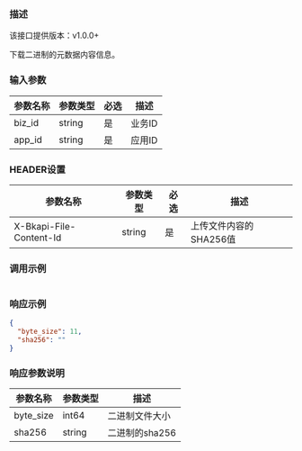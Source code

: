 ### 描述
该接口提供版本：v1.0.0+


下载二进制的元数据内容信息。

### 输入参数
| 参数名称     | 参数类型     | 必选   | 描述             |
| ------------ | ------------ | ------ | ---------------- |
| biz_id         | string       | 是     | 业务ID     |
| app_id         | string       | 是     | 应用ID     |

### HEADER设置
| 参数名称     | 参数类型     | 必选   | 描述             |
| ------------ | ------------ | ------ | ---------------- |
| X-Bkapi-File-Content-Id         | string       | 是     | 上传文件内容的SHA256值     |

### 调用示例
```json
```

### 响应示例
```json
{
  "byte_size": 11,
  "sha256": ""
}
```

### 响应参数说明
| 参数名称     | 参数类型   | 描述                           |
| ------------ | ---------- | ------------------------------ |
|      byte_size        |      int64      |            二进制文件大小                   |
|      sha256        |      string      |             二进制的sha256                  |

